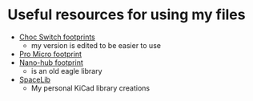 # Useful resources for using my files
- [Choc Switch footprints](https://github.com/daprice/keyswitches.pretty)
  - my version is edited to be easier to use
- [Pro Micro footprint](https://github.com/Biacco42/ProMicroKiCad)
- [Nano-hub footprint](https://muxtronics.nl/nanohub.html)
  - is an old eagle library 
- [SpaceLib](https://github.com/Rionlion100/Spacelib)
  - My personal KiCad library creations
